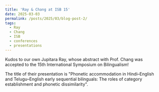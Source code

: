 ```yaml
---
title: 'Ray & Chang at ISB 15'
date: 2025-03-03
permalink: /posts/2025/03/blog-post-2/
tags:
  - Ray
  - Chang
  - ISB
  - conferences
  - presentations
---
```


Kudos to our own Jupitara Ray, whose abstract with Prof. Chang was accepted to the 15th International Symposium on Bilingualism!

The title of their presentation is "Phonetic accommodation in Hindi–English and Telugu–English early sequential bilinguals: The roles of category establishment and phonetic dissimilarity".

